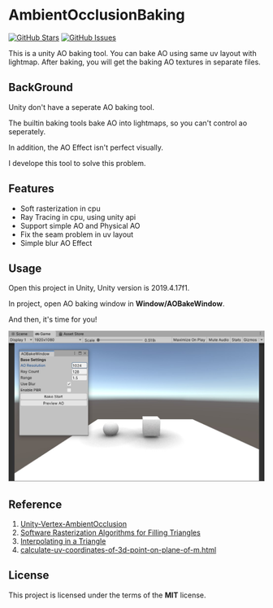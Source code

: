 # AmbientOcclusionBaking

[![GitHub Stars](https://img.shields.io/github/stars/wingstone/AmbientOcclusionBaking.svg)](https://github.com/wingstone/AmbientOcclusionBaking)
[![GitHub Issues](https://img.shields.io/github/issues/wingstone/AmbientOcclusionBaking.svg)](https://github.com/IgorAntun/node-chat/issues)

This is a unity AO baking tool. You can bake AO using same uv layout with lightmap. After baking, you will get the baking AO textures in separate files.

## BackGround

Unity don't have a seperate AO baking tool.

The builtin baking tools bake AO into lightmaps, so you can't control ao seperately.

In addition, the  AO Effect isn't perfect visually.

I develope this tool to solve this problem.

## Features

- Soft rasterization in cpu
- Ray Tracing in cpu, using unity api
- Support simple AO and Physical AO
- Fix the seam problem in uv layout
- Simple blur AO Effect

## Usage

Open this project in Unity, Unity version is 2019.4.17f1.

In project, open AO baking window in **Window/AOBakeWindow**.

And then, it's time for you!

![Example](Images/Example.jpg?raw=true)

## Reference

1. [Unity-Vertex-AmbientOcclusion](https://github.com/kimsama/Unity-Vertex-AmbientOcclusion)
2. [Software Rasterization Algorithms for Filling Triangles](http://www.sunshine2k.de/coding/java/TriangleRasterization/TriangleRasterization.html)
3. [Interpolating in a Triangle](https://codeplea.com/triangular-interpolation)
4. [calculate-uv-coordinates-of-3d-point-on-plane-of-m.html](https://answers.unity.com/questions/383804/calculate-uv-coordinates-of-3d-point-on-plane-of-m.html)

## License

This project is licensed under the terms of the **MIT** license.
